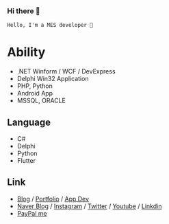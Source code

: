 ### Hi there 👋

```
Hello, I'm a MES developer 🌙
```

# Ability
 
- .NET Winform / WCF / DevExpress  
- Delphi Win32 Application  
- PHP, Python 
- Android App
- MSSQL, ORACLE 

## Language

- C#
- Delphi
- Python
- Flutter

## Link

- [Blog](https://skshpapa80.github.io/) / [Portfolio](https://skshpapa80.github.io/Portfolio/) / [App Dev](https://skshpapa80-dev.tistory.com/)
- [Naver Blog](https://blog.naver.com/skshpapa80/) / [Instagram](https://www.instagram.com/skshpapa80/) / [Twitter](https://twitter.com/skshpapa80) / [Youtube](https://www.youtube.com/channel/UCok-8nABbWVkBvuwCqTjDbg) / [Linkdin](https://www.linkedin.com/in/skshpapa80/)
- [PayPal me](https://paypal.me/skshpapa80?country.x=KR&locale.x=ko_KR)
